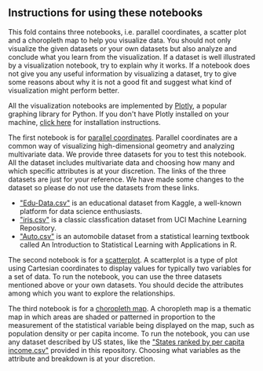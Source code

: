 ## Instructions for using these notebooks ##

This fold contains three notebooks, i.e. parallel coordinates, a scatter plot and a choropleth map to help you visualize data. You should not only visualize the given datasets or your own datasets but also analyze and conclude what you learn from the visualization. If a dataset is well illustrated by a visualization notebook, try to explain why it works. If a notebook does not give you any useful information by visualizing a dataset, try to give some reasons about why it is not a good fit and suggest what kind of visualization might perform better.

All the visualization notebooks are implemented by [Plotly](https://plot.ly), a popular graphing library for Python. If you don't have Plotly installed on your machine, [click here](https://plot.ly/python/getting-started/) for installation instructions.

The first notebook is for [parallel coordinates](https://en.wikipedia.org/wiki/Parallel_coordinates). Parallel coordinates are a common way of visualizing high-dimensional geometry and analyzing multivariate data. We provide three datasets for you to test this notebook. All the dataset includes multivariate data and choosing how many and which specific attributes is at your discretion. The links of the three datasets are just for your reference. We have made some changes to the dataset so please do not use the datasets from these links.
* ["Edu-Data.csv"](https://www.kaggle.com/aljarah/xAPI-Edu-Data) is an educational dataset from Kaggle, a well-known platform for data science enthusiasts.
* ["iris.csv"](http://archive.ics.uci.edu/ml/datasets/Iris) is a classic classfication dataset from UCI Machine Learning Repository.
* ["Auto.csv"](http://www-bcf.usc.edu/~gareth/ISL/data.html) is an automobile dataset from a statistical learning textbook called An Introduction to Statistical Learning with Applications in R.

The second notebook is for a [scatterplot](https://en.wikipedia.org/wiki/Scatter_plot). A scatterplot is a type of plot using Cartesian coordinates to display values for typically two variables for a set of data. To run the notebook, you can use the three datasets mentioned above or your own datasets. You should decide the attributes among which you want to explore the relationships.

The third notebook is for a [choropleth map](https://en.wikipedia.org/wiki/Choropleth_map). A choropleth map is a thematic map in which areas are shaded or patterned in proportion to the measurement of the statistical variable being displayed on the map, such as population density or per capita income. To run the notebook, you can use any dataset described by US states, like the ["States ranked by per capita income.csv"](https://github.com/RupertMa/INF549/blob/master/Assignment_Visualization/States%20ranked%20by%20per%20capita%20income.csv) provided in this repository. Choosing what variables as the attribute and breakdown is at your discretion.
